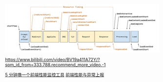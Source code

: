 ![W3C Navigation Timing Level 2(w3.org)](./imgs/timestamp-diagram.svg)

https://www.bilibili.com/video/BV19a411A72Y/?spm_id_from=333.788.recommend_more_video.-1




[5 分钟撸一个前端性能监控工具](https://juejin.cn/post/6844903662020460552)
[前端性能与异常上报](https://juejin.cn/post/6844903648355418120)